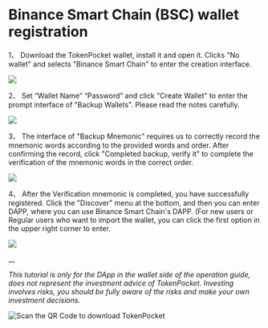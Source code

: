 # Binance Smart Chain \(BSC\) wallet registration



1、   Download the TokenPocket wallet, install it and open it. Clicks "No wallet" and selects "Binance Smart Chain" to enter the creation interface.

![](https://tp-statics.tokenpocket.pro/token/tokenpocket-1617371623391.jpg)

2、 Set “Wallet Name” “Password” and click "Create Wallet" to enter the prompt interface of "Backup Wallets". Please read the notes carefully.

![](https://tp-statics.tokenpocket.pro/token/tokenpocket-1617371666330.jpg)

3、 The interface of "Backup Mnemonic" requires us to correctly record the mnemonic words according to the provided words and order. After confirming the record, click "Completed backup, verify it" to complete the verification of the mnemonic words in the correct order.

![](https://tp-statics.tokenpocket.pro/token/tokenpocket-1617371882494.jpg)

4、 After the Verification mnemonic is completed, you have successfully registered. Click the "Discover" menu at the bottom, and then you can enter DAPP, where you can use Binance Smart Chain's DAPP. \(For new users or Regular users who want to import the wallet, you can click the first option in the upper right corner to enter.

![](https://tp-statics.tokenpocket.pro/token/tokenpocket-1617371927941.jpg)

\_\_

_This tutorial is only for the DApp in the wallet side of the operation guide, does not represent the investment advice of TokenPocket. Investing involves risks, you should be fully aware of the risks and make your own investment decisions._

![Scan the QR Code to download TokenPocket](https://tp-statics.tokenpocket.pro/dapp/tokenpocket-1615532554741.jpg)

